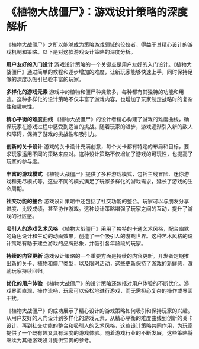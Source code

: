 # 《植物大战僵尸》：游戏设计策略的深度解析

《植物大战僵尸》之所以能够成为策略游戏领域的佼佼者，得益于其精心设计的游戏机制和策略。以下是对这款游戏设计策略的深度分析。

**用户友好的入门设计**
游戏设计策略的一个关键点是用户友好的入门设计。《植物大战僵尸》通过简单的教程和逐步增加的难度，让新玩家能够快速上手，同时保持足够的深度以吸引经验丰富的玩家。

**多样化的游戏元素**
游戏中的植物和僵尸种类繁多，每种都有其独特的功能和用途。这种多样化的设计策略不仅丰富了游戏内容，也增加了玩家制定战略时的复杂性和趣味性。

**精心平衡的难度曲线**
《植物大战僵尸》的设计者精心构建了游戏的难度曲线，确保玩家在游戏过程中感受到适当的挑战。随着玩家的进步，游戏逐渐引入新的敌人和障碍，保持了游戏的挑战性和吸引力。

**创新的关卡设计**
游戏的关卡设计充满创意，每个关卡都有特定的布局和目标，要求玩家运用不同的策略来应对。这种设计策略不仅增加了游戏的可玩性，也提高了玩家的参与度。

**丰富的游戏模式**
《植物大战僵尸》提供了多种游戏模式，包括主线冒险、迷你游戏和无尽模式等。这些不同的模式满足了玩家多样化的游戏需求，延长了游戏的生命周期。

**社交功能的整合**
游戏设计策略中还包括了社交功能的整合。玩家可以与朋友分享进度、比较成绩，甚至协作游戏。这种设计策略增强了玩家之间的互动，提升了游戏的社区感。

**吸引人的游戏艺术风格**
《植物大战僵尸》采用了独特的卡通艺术风格，配合幽默的角色设计和生动的动画效果，创造了一个吸引人的游戏世界。这种艺术风格的设计策略有助于建立游戏的品牌形象，并吸引各年龄段的玩家。

**持续的内容更新**
游戏设计策略的一个重要方面是持续的内容更新。开发者定期推出新的关卡、植物和僵尸类型，以及限时活动，这些更新保持了游戏的新鲜感，激励玩家持续回归。

**优化的用户体验**
《植物大战僵尸》的设计策略还包括对用户体验的不断优化。游戏界面直观，操作流畅，玩家可以轻松地进行游戏，而无需担心复杂的操作或界面干扰。

《植物大战僵尸》的成功展示了精心设计的游戏策略如何吸引和保持玩家的兴趣。从用户友好的入门设计到多样化的游戏元素，从精心平衡的难度曲线到创新的关卡设计，再到社交功能的整合和吸引人的艺术风格，这些设计策略共同作用，为玩家提供了一个既有趣又具有深度的游戏体验。随着游戏行业的不断发展，这些策略将继续为其他游戏设计提供宝贵的参考。